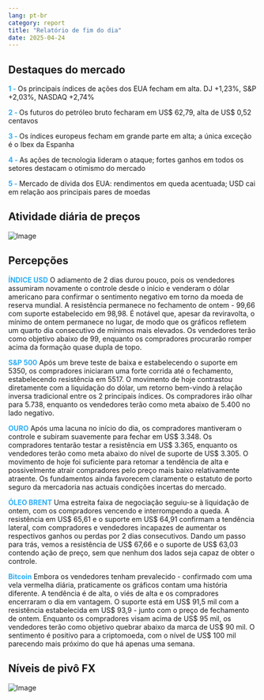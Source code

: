 ```yaml
---
lang: pt-br
category: report
title: "Relatório de fim do dia"
date: 2025-04-24
---
```



<h2>Destaques do mercado</h2>
<strong style="color: #2caef7;">1 - </strong> Os principais índices de ações dos EUA fecham em alta. DJ +1,23%, S&P +2,03%, NASDAQ +2,74%

<strong style="color: #2caef7;">2 - </strong> Os futuros do petróleo bruto fecharam em US$ 62,79, alta de US$ 0,52 centavos

<strong style="color: #2caef7;">3 - </strong> Os índices europeus fecham em grande parte em alta; a única exceção é o Ibex da Espanha

<strong style="color: #2caef7;">4 - </strong> As ações de tecnologia lideram o ataque; fortes ganhos em todos os setores destacam o otimismo do mercado

<strong style="color: #2caef7;">5 - </strong> Mercado de dívida dos EUA: rendimentos em queda acentuada; USD cai em relação aos principais pares de moedas



<h2>Atividade diária de preços</h2>
<img src="https://markleighedu.github.io/img/Apr-2025/24-Apr-2025/price.jpg" alt="Image"/>

<h2>Percepções</h2>
<strong style="color: #2caef7;">ÍNDICE USD</strong> O adiamento de 2 dias durou pouco, pois os vendedores assumiram novamente o controle desde o início e venderam o dólar americano para confirmar o sentimento negativo em torno da moeda de reserva mundial. A resistência permanece no fechamento de ontem - 99,66 com suporte estabelecido em 98,98. É notável que, apesar da reviravolta, o mínimo de ontem permanece no lugar, de modo que os gráficos refletem um quarto dia consecutivo de mínimos mais elevados. Os vendedores terão como objetivo abaixo de 99, enquanto os compradores procurarão romper acima da formação quase dupla de topo. 

<strong style="color: #2caef7;">S&P 500</strong> Após um breve teste de baixa e estabelecendo o suporte em 5350, os compradores iniciaram uma forte corrida até o fechamento, estabelecendo resistência em 5517. O movimento de hoje contrastou diretamente com a liquidação do dólar, um retorno bem-vindo à relação inversa tradicional entre os 2 principais índices. Os compradores irão olhar para 5.738, enquanto os vendedores terão como meta abaixo de 5.400 no lado negativo.

<strong style="color: #2caef7;">OURO</strong> Após uma lacuna no início do dia, os compradores mantiveram o controle e subiram suavemente para fechar em US$ 3.348. Os compradores tentarão testar a resistência em US$ 3.365, enquanto os vendedores terão como meta abaixo do nível de suporte de US$ 3.305. O movimento de hoje foi suficiente para retomar a tendência de alta e possivelmente atrair compradores pelo preço mais baixo relativamente atraente. Os fundamentos ainda favorecem claramente o estatuto de porto seguro da mercadoria nas actuais condições incertas do mercado.

<strong style="color: #2caef7;">ÓLEO BRENT</strong> Uma estreita faixa de negociação seguiu-se à liquidação de ontem, com os compradores vencendo e interrompendo a queda. A resistência em US$ 65,61 e o suporte em US$ 64,91 confirmam a tendência lateral, com compradores e vendedores incapazes de aumentar os respectivos ganhos ou perdas por 2 dias consecutivos. Dando um passo para trás, vemos a resistência de US$ 67,66 e o suporte de US$ 63,03 contendo ação de preço, sem que nenhum dos lados seja capaz de obter o controle. 

<strong style="color: #2caef7;">Bitcoin</strong> Embora os vendedores tenham prevalecido - confirmado com uma vela vermelha diária, praticamente os gráficos contam uma história diferente. A tendência é de alta, o viés de alta e os compradores encerraram o dia em vantagem. O suporte está em US$ 91,5 mil com a resistência estabelecida em US$ 93,9 - junto com o preço de fechamento de ontem. Enquanto os compradores visam acima de US$ 95 mil, os vendedores terão como objetivo quebrar abaixo da marca de US$ 90 mil. O sentimento é positivo para a criptomoeda, com o nível de US$ 100 mil parecendo mais próximo do que há apenas uma semana. 



<h2>Níveis de pivô FX</h2>
<img src="https://markleighedu.github.io/img/Apr-2025/24-Apr-2025/pivot.jpg" alt="Image"/>